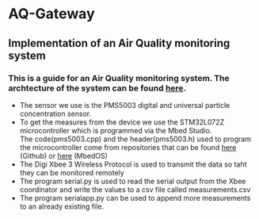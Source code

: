 # AQ-Gateway
## Implementation of an Air Quality monitoring system
### This is a guide for an Air Quality monitoring system. The archtecture of the system can be found <a href="https://www.dropbox.com/s/tpa260gga2w65ue/sundesmologia.jpg?dl=0">here</a>.
<ul>
<li>The sensor we use is the PMS5003 digital and universal particle concentration sensor.</li> 
<li>To get the measures from the device we use the STM32L072Z microcontroller which is programmed via the Mbed Studio. </li>
The code(pms5003.cpp) and the header(pms5003.h) used to program the microcontroller come from repositories that can be found <a href="https://github.com/janjongboom/mbed-pms5003">here</a> (Github) or <a href="https://os.mbed.com/users/janjongboom/code/pms5003/">here</a> (MbedOS)</li>
<li>The Digi Xbee 3 Wireless Protocol is used to transmit the data so taht they can be monitored remotely</li>
<li>The program serial.py is used to read the serial output from the Xbee coordinator and write the values to a csv file called measurements.csv</li>
<li>The program serialapp.py can be used to append more measurements to an already existing file.</li>





</ul>
